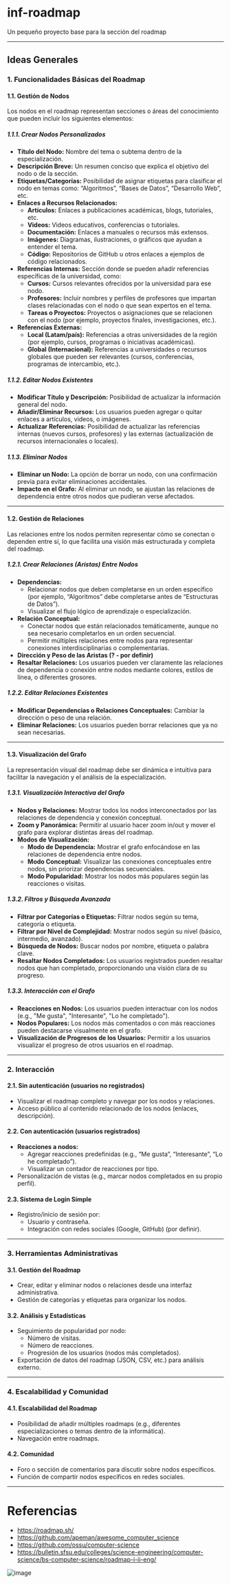 # inf-roadmap
Un pequeño proyecto base para la sección del roadmap

---
## **Ideas Generales**

### **1. Funcionalidades Básicas del Roadmap**

#### **1.1. Gestión de Nodos**
Los nodos en el roadmap representan secciones o áreas del conocimiento que pueden incluir los siguientes elementos:

##### **1.1.1. Crear Nodos Personalizados**
- **Título del Nodo:** Nombre del tema o subtema dentro de la especialización.
- **Descripción Breve:** Un resumen conciso que explica el objetivo del nodo o de la sección.
- **Etiquetas/Categorías:** Posibilidad de asignar etiquetas para clasificar el nodo en temas como: “Algoritmos”, “Bases de Datos”, “Desarrollo Web”, etc.
- **Enlaces a Recursos Relacionados:**
  - **Artículos:** Enlaces a publicaciones académicas, blogs, tutoriales, etc.
  - **Videos:** Videos educativos, conferencias o tutoriales.
  - **Documentación:** Enlaces a manuales o recursos más extensos.
  - **Imágenes:** Diagramas, ilustraciones, o gráficos que ayudan a entender el tema.
  - **Código:** Repositorios de GitHub u otros enlaces a ejemplos de código relacionados.
- **Referencias Internas:** Sección donde se pueden añadir referencias específicas de la universidad, como:
  - **Cursos:** Cursos relevantes ofrecidos por la universidad para ese nodo.
  - **Profesores:** Incluir nombres y perfiles de profesores que impartan clases relacionadas con el nodo o que sean expertos en el tema.
  - **Tareas o Proyectos:** Proyectos o asignaciones que se relacionen con el nodo (por ejemplo, proyectos finales, investigaciones, etc.).
- **Referencias Externas:**
  - **Local (Latam/país):** Referencias a otras universidades de la región (por ejemplo, cursos, programas o iniciativas académicas).
  - **Global (Internacional):** Referencias a universidades o recursos globales que pueden ser relevantes (cursos, conferencias, programas de intercambio, etc.).

##### **1.1.2. Editar Nodos Existentes**
- **Modificar Título y Descripción:** Posibilidad de actualizar la información general del nodo.
- **Añadir/Eliminar Recursos:** Los usuarios pueden agregar o quitar enlaces a artículos, videos, o imágenes.
- **Actualizar Referencias:** Posibilidad de actualizar las referencias internas (nuevos cursos, profesores) y las externas (actualización de recursos internacionales o locales).

##### **1.1.3. Eliminar Nodos**
- **Eliminar un Nodo:** La opción de borrar un nodo, con una confirmación previa para evitar eliminaciones accidentales.
- **Impacto en el Grafo:** Al eliminar un nodo, se ajustan las relaciones de dependencia entre otros nodos que pudieran verse afectados.

---

#### **1.2. Gestión de Relaciones**
Las relaciones entre los nodos permiten representar cómo se conectan o dependen entre sí, lo que facilita una visión más estructurada y completa del roadmap.

##### **1.2.1. Crear Relaciones (Aristas) Entre Nodos**
- **Dependencias:**
  - Relacionar nodos que deben completarse en un orden específico (por ejemplo, “Algoritmos” debe completarse antes de “Estructuras de Datos”).
  - Visualizar el flujo lógico de aprendizaje o especialización.
- **Relación Conceptual:**
  - Conectar nodos que están relacionados temáticamente, aunque no sea necesario completarlos en un orden secuencial.
  - Permitir múltiples relaciones entre nodos para representar conexiones interdisciplinarias o complementarias.
- **Dirección y Peso de las Aristas (? - por definir)**
- **Resaltar Relaciones:** Los usuarios pueden ver claramente las relaciones de dependencia o conexión entre nodos mediante colores, estilos de línea, o diferentes grosores.

##### **1.2.2. Editar Relaciones Existentes**
- **Modificar Dependencias o Relaciones Conceptuales:** Cambiar la dirección o peso de una relación.
- **Eliminar Relaciones:** Los usuarios pueden borrar relaciones que ya no sean necesarias.

---

#### **1.3. Visualización del Grafo**
La representación visual del roadmap debe ser dinámica e intuitiva para facilitar la navegación y el análisis de la especialización.

##### **1.3.1. Visualización Interactiva del Grafo**
- **Nodos y Relaciones:** Mostrar todos los nodos interconectados por las relaciones de dependencia y conexión conceptual.
- **Zoom y Panorámica:** Permitir al usuario hacer zoom in/out y mover el grafo para explorar distintas áreas del roadmap.
- **Modos de Visualización:**
  - **Modo de Dependencia:** Mostrar el grafo enfocándose en las relaciones de dependencia entre nodos.
  - **Modo Conceptual:** Visualizar las conexiones conceptuales entre nodos, sin priorizar dependencias secuenciales.
  - **Modo Popularidad:** Mostrar los nodos más populares según las reacciones o visitas.

##### **1.3.2. Filtros y Búsqueda Avanzada**
- **Filtrar por Categorías o Etiquetas:** Filtrar nodos según su tema, categoría o etiqueta.
- **Filtrar por Nivel de Complejidad:** Mostrar nodos según su nivel (básico, intermedio, avanzado).
- **Búsqueda de Nodos:** Buscar nodos por nombre, etiqueta o palabra clave.
- **Resaltar Nodos Completados:** Los usuarios registrados pueden resaltar nodos que han completado, proporcionando una visión clara de su progreso.

##### **1.3.3. Interacción con el Grafo**
- **Reacciones en Nodos:** Los usuarios pueden interactuar con los nodos (e.g., "Me gusta", "Interesante", "Lo he completado").
- **Nodos Populares:** Los nodos más comentados o con más reacciones pueden destacarse visualmente en el grafo.
- **Visualización de Progresos de los Usuarios:** Permitir a los usuarios visualizar el progreso de otros usuarios en el roadmap.

---

### **2. Interacción**
#### **2.1. Sin autenticación (usuarios no registrados)**
- Visualizar el roadmap completo y navegar por los nodos y relaciones.
- Acceso público al contenido relacionado de los nodos (enlaces, descripción).

#### **2.2. Con autenticación (usuarios registrados)**
- **Reacciones a nodos:**
  - Agregar reacciones predefinidas (e.g., “Me gusta”, “Interesante”, “Lo he completado”).
  - Visualizar un contador de reacciones por tipo.
- Personalización de vistas (e.g., marcar nodos completados en su propio perfil).

#### **2.3. Sistema de Login Simple**
- Registro/inicio de sesión por:
  - Usuario y contraseña.
  - Integración con redes sociales (Google, GitHub) (por definir).

---

### **3. Herramientas Administrativas**
#### **3.1. Gestión del Roadmap**
- Crear, editar y eliminar nodos o relaciones desde una interfaz administrativa.
- Gestión de categorías y etiquetas para organizar los nodos.

#### **3.2. Análisis y Estadísticas**
- Seguimiento de popularidad por nodo:
  - Número de visitas.
  - Número de reacciones.
  - Progresión de los usuarios (nodos más completados).
- Exportación de datos del roadmap (JSON, CSV, etc.) para análisis externo.

---

### **4. Escalabilidad y Comunidad**
#### **4.1. Escalabilidad del Roadmap**
- Posibilidad de añadir múltiples roadmaps (e.g., diferentes especializaciones o temas dentro de la informática).
- Navegación entre roadmaps.

#### **4.2. Comunidad**
- Foro o sección de comentarios para discutir sobre nodos específicos.
- Función de compartir nodos específicos en redes sociales.

---

# Referencias
- https://roadmap.sh/
- https://github.com/apeman/awesome_computer_science
- https://github.com/ossu/computer-science
- https://bulletin.sfsu.edu/colleges/science-engineering/computer-science/bs-computer-science/roadmap-i-ii-eng/

![image](https://github.com/user-attachments/assets/bd8482f7-0e4b-44c3-a6e3-be3b894b40ff)

